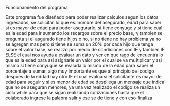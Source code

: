 Funcionamiento del programa

Este programa fue diseñado para poder realizar calculos segun los datos ingresados, se solicitan lo que es: nombre del asegurado, edad para saber si es mayor de edad para poder asegurarlo, si tiene conyuge y si tiene cual es la edad para ir sumando los recargos sobre el precio base, y tambien se pregunta si el asgurado tiene hijos o no, si no tiene no hay problema ya no se agregan mas pero si tiene se suma un 20% por cada hijo que tenga sobre el valor base, se realizo por medio de condiciones con IF y tambien IF ELSE el cual nos ayuda a evaluar un dato y ver en que rago de encuentra lo que es la edad para asi asignarle un valor por el cual se va multiplicar y asi mismo si tiene conyugue se evaluda lo mismo de la edad para saber el porcentaje a sumar, algo muy importante es que al principio del codigo despues de la eddad hay otro IF el cual evalua si el solicitante es mayor de edad para seguir y si es menor de edad se despliega un mensaje que indica que no se aseguran menores, ya una vez realizado el codigo se realiza un ciclo while para que se sigan realizando cotizaciones hasta que el colaborado ingrese la palabra salir y ese se de tiene y con eso finaliza